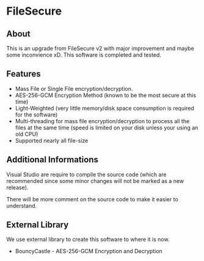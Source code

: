 # FileSecure

## About
This is an upgrade from FileSecure v2 with major improvement and maybe some inconvience xD.
This software is completed and tested.

## Features
* Mass File or Single File encryption/decryption.
* AES-256-GCM Encryption Method (known to be the most secure at this time)
* Light-Weighted (very little memory/disk space consumption is required for the software)
* Multi-threading for mass file encryption/decryption to process all the files at the same time (speed is limited on your disk unless your using an old CPU)
* Supported nearly all file-size
## Additional Informations
Visual Studio are require to compile the source code (which are recommended since some minor changes will not be marked as a new release).

There will be more comment on the source code to make it easier to understand.

## External Library
We use external library to create this software to where it is now.
* BouncyCastle - AES-256-GCM Encryption and Decryption
